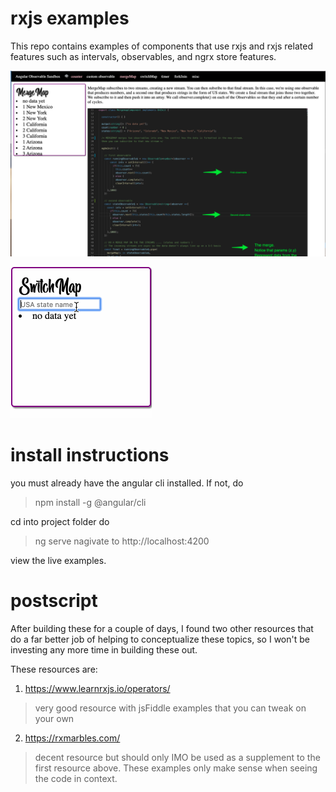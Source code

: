 # rxjs examples 

This repo contains examples of components that use rxjs and rxjs related features such as intervals, observables, and ngrx store features. 


![](mainScreenShot.png)

![](/src/assets/switchMap.gif)

# install instructions


you must already have the angular cli installed. If not, do 
> npm install -g @angular/cli


cd into project folder
do 
> ng serve
nagivate to http://localhost:4200

view the live examples. 


# postscript


After building these for a couple of days, I found two other resources that do a far better job of helping to conceptualize these topics, so I won't be investing any more time in building these out. 

These resources are: 

1. https://www.learnrxjs.io/operators/

> very good resource with jsFiddle examples that you can tweak on your own 


2. https://rxmarbles.com/

> decent resource but should only IMO be used as a supplement to the first resource above. These examples only make sense when seeing the code in context. 

 
